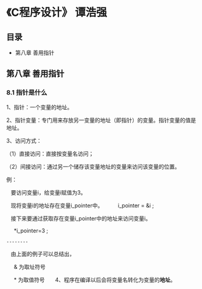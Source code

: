 # 《C程序设计》 谭浩强

## 目录

* 第八章 善用指针

## 第八章 善用指针

### 8.1 指针是什么

1、指针：一个变量的地址。

2、指针变量：专门用来存放另一变量的地址（即指针）的变量。指针变量的值是地址。

3、访问方式：

（1）直接访问：直接按变量名访问；

（2）间接访问：通过另一个储存该变量地址的变量来访问该变量的位置。

例：

    要访问变量i，给变量i赋值为3。
    
    现将变量i的地址存在变量i_pointer中。
    
      i_pointer = &i ;
      
    接下来要通过获取存在变量i_pointer中的地址来访问变量i。
    
      *i_pointer=3 ;
    
    --------
    
    由上面的例子可以总结出，
    
      & 为取址符号
      
      * 为取值符号
      
4、程序在编译以后会将变量名转化为变量的**地址**。
